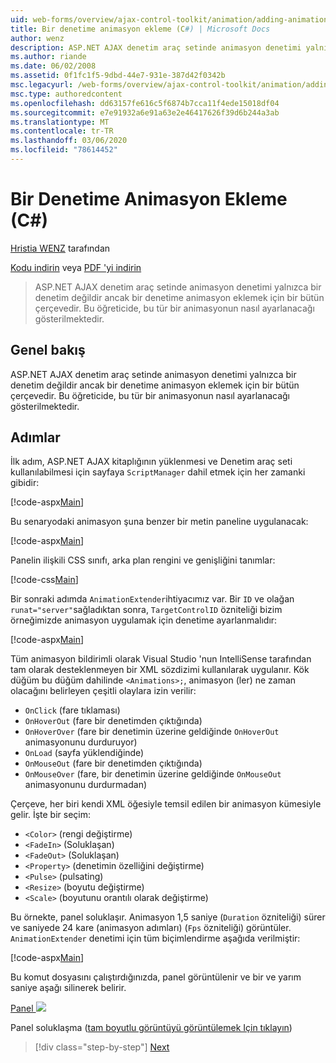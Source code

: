 ```yaml
---
uid: web-forms/overview/ajax-control-toolkit/animation/adding-animation-to-a-control-cs
title: Bir denetime animasyon ekleme (C#) | Microsoft Docs
author: wenz
description: ASP.NET AJAX denetim araç setinde animasyon denetimi yalnızca bir denetim değildir ancak bir denetime animasyon eklemek için bir bütün çerçevedir. Bu öğreticide nasıl yapılacağı gösterilmektedir...
ms.author: riande
ms.date: 06/02/2008
ms.assetid: 0f1fc1f5-9dbd-44e7-931e-387d42f0342b
msc.legacyurl: /web-forms/overview/ajax-control-toolkit/animation/adding-animation-to-a-control-cs
msc.type: authoredcontent
ms.openlocfilehash: dd63157fe616c5f6874b7cca11f4ede15018df04
ms.sourcegitcommit: e7e91932a6e91a63e2e46417626f39d6b244a3ab
ms.translationtype: MT
ms.contentlocale: tr-TR
ms.lasthandoff: 03/06/2020
ms.locfileid: "78614452"
---
```

# <a name="adding-animation-to-a-control-c"></a>Bir Denetime Animasyon Ekleme (C#)

[Hristia WENZ](https://github.com/wenz) tarafından

[Kodu indirin](https://download.microsoft.com/download/f/9/a/f9a26acd-8df4-4484-8a18-199e4598f411/Animation1.cs.zip) veya [PDF 'yi indirin](https://download.microsoft.com/download/6/7/1/6718d452-ff89-4d3f-a90e-c74ec2d636a3/animation1CS.pdf)

> ASP.NET AJAX denetim araç setinde animasyon denetimi yalnızca bir denetim değildir ancak bir denetime animasyon eklemek için bir bütün çerçevedir. Bu öğreticide, bu tür bir animasyonun nasıl ayarlanacağı gösterilmektedir.

## <a name="overview"></a>Genel bakış

ASP.NET AJAX denetim araç setinde animasyon denetimi yalnızca bir denetim değildir ancak bir denetime animasyon eklemek için bir bütün çerçevedir. Bu öğreticide, bu tür bir animasyonun nasıl ayarlanacağı gösterilmektedir.

## <a name="steps"></a>Adımlar

İlk adım, ASP.NET AJAX kitaplığının yüklenmesi ve Denetim araç seti kullanılabilmesi için sayfaya `ScriptManager` dahil etmek için her zamanki gibidir:

[!code-aspx[Main](adding-animation-to-a-control-cs/samples/sample1.aspx)]

Bu senaryodaki animasyon şuna benzer bir metin paneline uygulanacak:

[!code-aspx[Main](adding-animation-to-a-control-cs/samples/sample2.aspx)]

Panelin ilişkili CSS sınıfı, arka plan rengini ve genişliğini tanımlar:

[!code-css[Main](adding-animation-to-a-control-cs/samples/sample3.css)]

Bir sonraki adımda `AnimationExtender`ihtiyacımız var. Bir `ID` ve olağan `runat="server"`sağladıktan sonra, `TargetControlID` özniteliği bizim örneğimizde animasyon uygulamak için denetime ayarlanmalıdır:

[!code-aspx[Main](adding-animation-to-a-control-cs/samples/sample4.aspx)]

Tüm animasyon bildirimli olarak Visual Studio 'nun IntelliSense tarafından tam olarak desteklenmeyen bir XML sözdizimi kullanılarak uygulanır. Kök düğüm bu düğüm dahilinde `<Animations>;`, animasyon (ler) ne zaman olacağını belirleyen çeşitli olaylara izin verilir:

- `OnClick` (fare tıklaması)
- `OnHoverOut` (fare bir denetimden çıktığında)
- `OnHoverOver` (fare bir denetimin üzerine geldiğinde `OnHoverOut` animasyonunu durduruyor)
- `OnLoad` (sayfa yüklendiğinde)
- `OnMouseOut` (fare bir denetimden çıktığında)
- `OnMouseOver` (fare, bir denetimin üzerine geldiğinde `OnMouseOut` animasyonunu durdurmadan)

Çerçeve, her biri kendi XML öğesiyle temsil edilen bir animasyon kümesiyle gelir. İşte bir seçim:

- `<Color>` (rengi değiştirme)
- `<FadeIn>` (Soluklaşan)
- `<FadeOut>` (Soluklaşan)
- `<Property>` (denetimin özelliğini değiştirme)
- `<Pulse>` (pulsating)
- `<Resize>` (boyutu değiştirme)
- `<Scale>` (boyutunu orantılı olarak değiştirme)

Bu örnekte, panel soluklaşır. Animasyon 1,5 saniye (`Duration` özniteliği) sürer ve saniyede 24 kare (animasyon adımları) (`Fps` özniteliği) görüntüler. `AnimationExtender` denetimi için tüm biçimlendirme aşağıda verilmiştir:

[!code-aspx[Main](adding-animation-to-a-control-cs/samples/sample5.aspx)]

Bu komut dosyasını çalıştırdığınızda, panel görüntülenir ve bir ve yarım saniye aşağı silinerek belirir.

[Panel ![](adding-animation-to-a-control-cs/_static/image2.png)](adding-animation-to-a-control-cs/_static/image1.png)

Panel soluklaşma ([tam boyutlu görüntüyü görüntülemek Için tıklayın](adding-animation-to-a-control-cs/_static/image3.png))

> [!div class="step-by-step"]
> [Next](executing-several-animations-at-the-same-time-cs.md)
